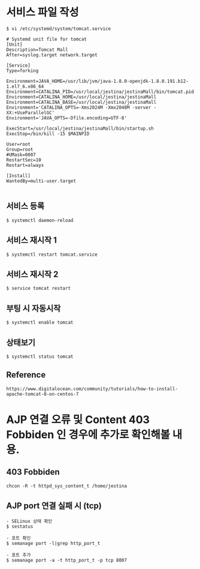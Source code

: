 # 서비스 파일 작성 

```
$ vi /etc/systemd/system/tomcat.service
```


```
# Systemd unit file for tomcat
[Unit]
Description=Tomcat Mall
After=syslog.target network.target

[Service]
Type=forking

Environment=JAVA_HOME=/usr/lib/jvm/java-1.8.0-openjdk-1.8.0.191.b12-1.el7_6.x86_64
Environment=CATALINA_PID=/usr/local/jestina/jestinaMall/bin/tomcat.pid
Environment=CATALINA_HOME=/usr/local/jestina/jestinaMall
Environment=CATALINA_BASE=/usr/local/jestina/jestinaMall
Environment='CATALINA_OPTS=-Xms2024M -Xmx2048M -server -XX:+UseParallelGC'
Environment='JAVA_OPTS=-Dfile.encoding=UTF-8'

ExecStart=/usr/local/jestina/jestinaMall/bin/startup.sh
ExecStop=/bin/kill -15 $MAINPID

User=root
Group=root
#UMask=0007
RestartSec=10
Restart=always

[Install]
WantedBy=multi-user.target


```


## 서비스 등록 
```
$ systemctl daemon-reload
```

## 서비스 재시작 1
```
$ systemctl restart tomcat.service
```

## 서비스 재시작 2
```
$ service tomcat restart
```

## 부팅 시 자동시작 
```
$ systemctl enable tomcat
```

## 상태보기 
```
$ systemctl status tomcat
```

## Reference 
```
https://www.digitalocean.com/community/tutorials/how-to-install-apache-tomcat-8-on-centos-7
```



# AJP 연결 오류 및 Content 403 Fobbiden 인 경우에 추가로 확인해볼 내용.

## 403 Fobbiden
```
chcon -R -t httpd_sys_content_t /home/jestina
```

## AJP port 연결 실패 시 (tcp)
```
- SELinux 상태 확인 
$ sestatus

- 포트 확인
$ semanage port -l|grep http_port_t

- 포트 추가 
$ semanage port -a -t http_port_t -p tcp 8007
```
